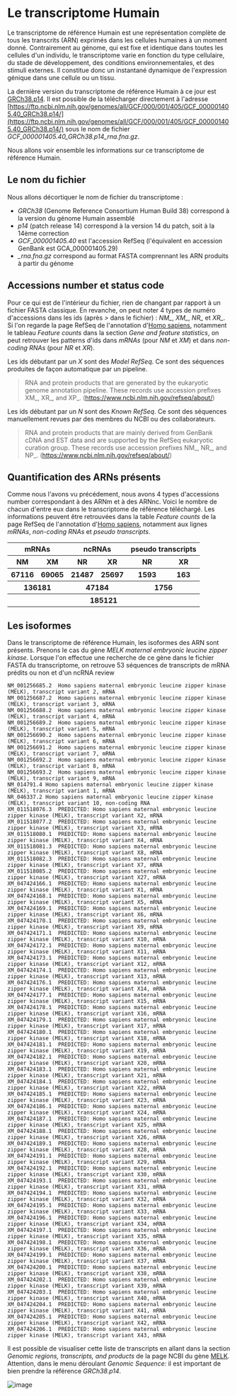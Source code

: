 # Le transcriptome Humain

Le transcriptome de référence Humain est une représentation complète de tous les transcrits (ARN) exprimés dans les cellules humaines à un moment donné. Contrairement au génome, qui est fixe et identique dans toutes les cellules d'un individu, le transcriptome varie en fonction du type cellulaire, du stade de développement, des conditions environnementales, et des stimuli externes. Il constitue donc un instantané dynamique de l'expression génique dans une cellule ou un tissu.

La dernière version du transcriptome de référence Humain à ce jour est [GRCh38.p14](https://www.ncbi.nlm.nih.gov/datasets/genome/GCF_000001405.40/). Il est possible de la télécharger directement à l'adresse [https://ftp.ncbi.nlm.nih.gov/genomes/all/GCF/000/001/405/GCF_000001405.40_GRCh38.p14/](https://ftp.ncbi.nlm.nih.gov/genomes/all/GCF/000/001/405/GCF_000001405.40_GRCh38.p14/) sous le nom de fichier *GCF_000001405.40_GRCh38.p14_rna.fna.gz*.

Nous allons voir ensemble les informations sur ce transcriptome de référence Humain.

## Le nom du fichier

Nous allons décortiquer le nom de fichier du transcriptome : 
- *GRCh38* (Genome Reference Consortium Human Build 38) correspond à la version du génome Humain assemblé
- *p14* (patch release 14) correspond à la version 14 du patch, soit à la 14ème correction
- *GCF_000001405.40* est l'accession RefSeq (l'équivalent en accession GenBank est GCA_000001405.29)
- *_rna.fna.gz* correspond au format FASTA comprennant les ARN produits à partir du génome

## Accessions number et status code

Pour ce qui est de l'intérieur du fichier, rien de changant par rapport à un fichier FASTA classique.
En revanche, on peut noter 4 types de numéro d'accessions dans les ids (après *>* dans le fichier) : *NM_*, *XM_*, *NR_* et *XR_*.
Si l'on regarde la page RefSeq de l'annotation d'[Homo sapiens](https://www.ncbi.nlm.nih.gov/refseq/annotation_euk/Homo_sapiens/GCF_000001405.40-RS_2023_10/), notamment le tableau *Feature counts* dans la section *Gene and feature statistics*, on peut retrouver les patterns d'ids dans *mRNAs* (pour *NM* et *XM*) et dans *non-coding RNAs* (pour *NR* et *XR*). 

Les ids débutant par un *X* sont des *Model RefSeq*. Ce sont des séquences produites de façon automatique par un pipeline.
>  RNA and protein products that are generated by the eukaryotic genome annotation pipeline. These records use accession prefixes XM_, XR_, and XP_. (https://www.ncbi.nlm.nih.gov/refseq/about/)

Les ids débutant par un *N* sont des *Known RefSeq*. Ce sont des séquences manuellement revues par des membres du NCBI ou des collaborateurs.
>  RNA and protein products that are mainly derived from GenBank cDNA and EST data and are supported by the RefSeq eukaryotic curation group. These records use accession prefixes NM_, NR_, and NP_. (https://www.ncbi.nlm.nih.gov/refseq/about/)

## Quantification des ARNs présents

Comme nous l'avons vu précédement, nous avons 4 types d'accessions number correspondant à des ARNm et à des ARNnc.
Voici le nombre de chacun d'entre eux dans le transcriptome de référence téléchargé. Les informations peuvent être retrouvées dans la table *Feature counts* de la page RefSeq de l'annotation d'[Homo sapiens](https://www.ncbi.nlm.nih.gov/refseq/annotation_euk/Homo_sapiens/GCF_000001405.40-RS_2023_10/), notamment aux lignes *mRNAs*, *non-coding RNAs* et *pseudo transcripts*.

<table>
  <tr>
       <th colSpan="2">mRNAs</th>  
       <th colSpan="2">ncRNAs</th>
       <th colSpan="2">pseudo transcripts</th>
  </tr>
  <tr>
       <th>NM</th>
       <th>XM</th>
       <th>NR</th>
       <th>XR</th>
       <th>NR</th>
       <th>XR</th>
   </tr>
  <tr>
       <th>67116</th>
       <th>69065</th>
       <th>21487</th>
       <th>25697</th>
       <th>1593</th>
       <th>163</th>
   </tr>
  <tr>
       <th colSpan="2">136181</th>  
       <th colSpan="2">47184</th>
       <th colSpan="2">1756</th>
  </tr>
  <tr>
       <th colSpan="6">185121</th>  
  </tr>
</table>

## Les isoformes

Dans le transcriptome de référence Humain, les isoformes des ARN sont présents. 
Prenons le cas du gène *MELK maternal embryonic leucine zipper kinase*. 
Lorsque l'on effectue une recherche de ce gène dans le fichier FASTA du transcriptome, on retrouve 53 séquences de transcripts de mRNA prédits ou non et d'un ncRNA review 

```
NM_001256685.2	Homo sapiens maternal embryonic leucine zipper kinase (MELK), transcript variant 2, mRNA
NM_001256687.2	Homo sapiens maternal embryonic leucine zipper kinase (MELK), transcript variant 3, mRNA
NM_001256688.2	Homo sapiens maternal embryonic leucine zipper kinase (MELK), transcript variant 4, mRNA
NM_001256689.2	Homo sapiens maternal embryonic leucine zipper kinase (MELK), transcript variant 5, mRNA
NM_001256690.2	Homo sapiens maternal embryonic leucine zipper kinase (MELK), transcript variant 6, mRNA
NM_001256691.2	Homo sapiens maternal embryonic leucine zipper kinase (MELK), transcript variant 7, mRNA
NM_001256692.2	Homo sapiens maternal embryonic leucine zipper kinase (MELK), transcript variant 8, mRNA
NM_001256693.2	Homo sapiens maternal embryonic leucine zipper kinase (MELK), transcript variant 9, mRNA
NM_014791.4	Homo sapiens maternal embryonic leucine zipper kinase (MELK), transcript variant 1, mRNA
NR_046337.2	Homo sapiens maternal embryonic leucine zipper kinase (MELK), transcript variant 10, non-coding RNA
XM_011518076.3	PREDICTED: Homo sapiens maternal embryonic leucine zipper kinase (MELK), transcript variant X2, mRNA
XM_011518077.2	PREDICTED: Homo sapiens maternal embryonic leucine zipper kinase (MELK), transcript variant X3, mRNA
XM_011518080.1	PREDICTED: Homo sapiens maternal embryonic leucine zipper kinase (MELK), transcript variant X4, mRNA
XM_011518081.3	PREDICTED: Homo sapiens maternal embryonic leucine zipper kinase (MELK), transcript variant X8, mRNA
XM_011518082.3	PREDICTED: Homo sapiens maternal embryonic leucine zipper kinase (MELK), transcript variant X7, mRNA
XM_011518085.2	PREDICTED: Homo sapiens maternal embryonic leucine zipper kinase (MELK), transcript variant X27, mRNA
XM_047424166.1	PREDICTED: Homo sapiens maternal embryonic leucine zipper kinase (MELK), transcript variant X1, mRNA
XM_047424168.1	PREDICTED: Homo sapiens maternal embryonic leucine zipper kinase (MELK), transcript variant X5, mRNA
XM_047424169.1	PREDICTED: Homo sapiens maternal embryonic leucine zipper kinase (MELK), transcript variant X6, mRNA
XM_047424170.1	PREDICTED: Homo sapiens maternal embryonic leucine zipper kinase (MELK), transcript variant X9, mRNA
XM_047424171.1	PREDICTED: Homo sapiens maternal embryonic leucine zipper kinase (MELK), transcript variant X10, mRNA
XM_047424172.1	PREDICTED: Homo sapiens maternal embryonic leucine zipper kinase (MELK), transcript variant X11, mRNA
XM_047424173.1	PREDICTED: Homo sapiens maternal embryonic leucine zipper kinase (MELK), transcript variant X12, mRNA
XM_047424174.1	PREDICTED: Homo sapiens maternal embryonic leucine zipper kinase (MELK), transcript variant X13, mRNA
XM_047424176.1	PREDICTED: Homo sapiens maternal embryonic leucine zipper kinase (MELK), transcript variant X14, mRNA
XM_047424177.1	PREDICTED: Homo sapiens maternal embryonic leucine zipper kinase (MELK), transcript variant X15, mRNA
XM_047424178.1	PREDICTED: Homo sapiens maternal embryonic leucine zipper kinase (MELK), transcript variant X16, mRNA
XM_047424179.1	PREDICTED: Homo sapiens maternal embryonic leucine zipper kinase (MELK), transcript variant X17, mRNA
XM_047424180.1	PREDICTED: Homo sapiens maternal embryonic leucine zipper kinase (MELK), transcript variant X18, mRNA
XM_047424181.1	PREDICTED: Homo sapiens maternal embryonic leucine zipper kinase (MELK), transcript variant X19, mRNA
XM_047424182.1	PREDICTED: Homo sapiens maternal embryonic leucine zipper kinase (MELK), transcript variant X20, mRNA
XM_047424183.1	PREDICTED: Homo sapiens maternal embryonic leucine zipper kinase (MELK), transcript variant X21, mRNA
XM_047424184.1	PREDICTED: Homo sapiens maternal embryonic leucine zipper kinase (MELK), transcript variant X22, mRNA
XM_047424185.1	PREDICTED: Homo sapiens maternal embryonic leucine zipper kinase (MELK), transcript variant X23, mRNA
XM_047424186.1	PREDICTED: Homo sapiens maternal embryonic leucine zipper kinase (MELK), transcript variant X24, mRNA
XM_047424187.1	PREDICTED: Homo sapiens maternal embryonic leucine zipper kinase (MELK), transcript variant X25, mRNA
XM_047424188.1	PREDICTED: Homo sapiens maternal embryonic leucine zipper kinase (MELK), transcript variant X26, mRNA
XM_047424189.1	PREDICTED: Homo sapiens maternal embryonic leucine zipper kinase (MELK), transcript variant X28, mRNA
XM_047424191.1	PREDICTED: Homo sapiens maternal embryonic leucine zipper kinase (MELK), transcript variant X29, mRNA
XM_047424192.1	PREDICTED: Homo sapiens maternal embryonic leucine zipper kinase (MELK), transcript variant X30, mRNA
XM_047424193.1	PREDICTED: Homo sapiens maternal embryonic leucine zipper kinase (MELK), transcript variant X31, mRNA
XM_047424194.1	PREDICTED: Homo sapiens maternal embryonic leucine zipper kinase (MELK), transcript variant X32, mRNA
XM_047424195.1	PREDICTED: Homo sapiens maternal embryonic leucine zipper kinase (MELK), transcript variant X33, mRNA
XM_047424196.1	PREDICTED: Homo sapiens maternal embryonic leucine zipper kinase (MELK), transcript variant X34, mRNA
XM_047424197.1	PREDICTED: Homo sapiens maternal embryonic leucine zipper kinase (MELK), transcript variant X35, mRNA
XM_047424198.1	PREDICTED: Homo sapiens maternal embryonic leucine zipper kinase (MELK), transcript variant X36, mRNA
XM_047424199.1	PREDICTED: Homo sapiens maternal embryonic leucine zipper kinase (MELK), transcript variant X37, mRNA
XM_047424200.1	PREDICTED: Homo sapiens maternal embryonic leucine zipper kinase (MELK), transcript variant X38, mRNA
XM_047424202.1	PREDICTED: Homo sapiens maternal embryonic leucine zipper kinase (MELK), transcript variant X39, mRNA
XM_047424203.1	PREDICTED: Homo sapiens maternal embryonic leucine zipper kinase (MELK), transcript variant X40, mRNA
XM_047424204.1	PREDICTED: Homo sapiens maternal embryonic leucine zipper kinase (MELK), transcript variant X41, mRNA
XM_047424205.1	PREDICTED: Homo sapiens maternal embryonic leucine zipper kinase (MELK), transcript variant X42, mRNA
XM_047424206.1	PREDICTED: Homo sapiens maternal embryonic leucine zipper kinase (MELK), transcript variant X43, mRNA
```

Il est possible de visualiser cette liste de transcripts en allant dans la section 
*Genomic regions, transcripts, and products* de la page NCBI du gène [MELK](https://www.ncbi.nlm.nih.gov/gene?Db=gene&Cmd=DetailsSearch&Term=9833). Attention, dans le menu déroulant *Genomic Sequence:* il est important de bien prendre la référence *GRCh38.p14*.

![image](https://gist.github.com/user-attachments/assets/42b1f4c9-12d9-408d-9f36-8a6cc455c133)
